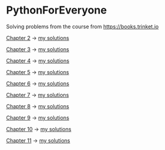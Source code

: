 # PythonForEveryone
Solving problems from the course from https://books.trinket.io

[Chapter 2](https://books.trinket.io/pfe/02-variables.html#exercises) -> [my solutions](https://github.com/THRUWOL/PythonForEveryone/tree/main/Chapter%202)

[Chapter 3](https://books.trinket.io/pfe/03-conditional.html#exercises) -> [my solutions](https://github.com/THRUWOL/PythonForEveryone/tree/main/Chapter%203)

[Chapter 4](https://books.trinket.io/pfe/04-functions.html#exercises) -> [my solutions](https://github.com/THRUWOL/PythonForEveryone/tree/main/Chapter%204)

[Chapter 5](https://books.trinket.io/pfe/05-iterations.html#exercises) -> [my solutions](https://github.com/THRUWOL/PythonForEveryone/tree/main/Chapter%205)

[Chapter 6](https://books.trinket.io/pfe/06-strings.html#exercises) -> [my solutions](https://github.com/THRUWOL/PythonForEveryone/tree/main/Chapter%206)

[Chapter 7](https://books.trinket.io/pfe/07-files.html#exercises) -> [my solutions](https://github.com/THRUWOL/PythonForEveryone/tree/main/Chapter%207)

[Chapter 8](https://books.trinket.io/pfe/08-lists.html#exercises) -> [my solutions](https://github.com/THRUWOL/PythonForEveryone/tree/main/Chapter%208)

[Chapter 9](https://books.trinket.io/pfe/09-dictionaries.html#exercises) -> [my solutions](https://github.com/THRUWOL/PythonForEveryone/tree/main/Chapter%209)

[Chapter 10](https://books.trinket.io/pfe/10-tuples.html#exercises) -> [my solutions](https://github.com/THRUWOL/PythonForEveryone/tree/main/Chapter%2010)

[Chapter 11](https://books.trinket.io/pfe/11-regex.html#exercises) -> [my solutions](https://github.com/THRUWOL/PythonForEveryone/tree/main/Chapter%2011)
